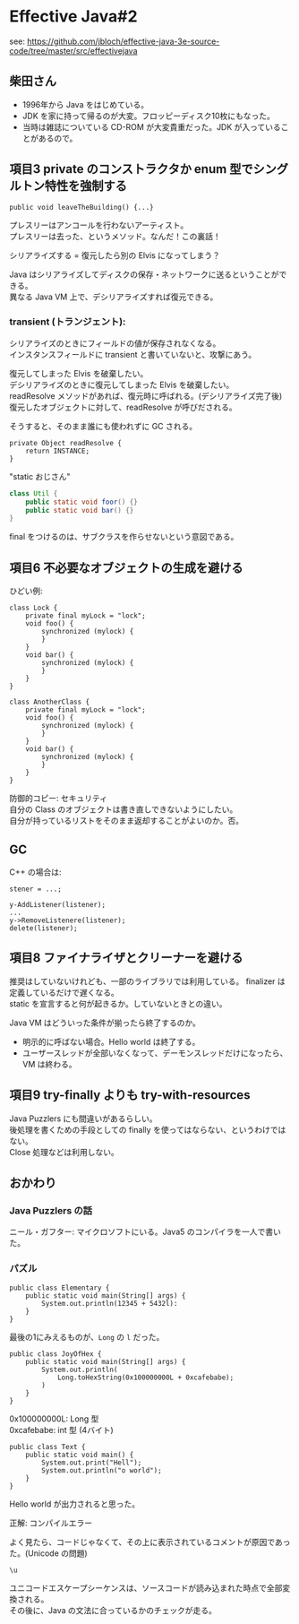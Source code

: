 # Effective Java#2
see: https://github.com/jbloch/effective-java-3e-source-code/tree/master/src/effectivejava

## 柴田さん
- 1996年から Java をはじめている。
- JDK を家に持って帰るのが大変。フロッピーディスク10枚にもなった。
- 当時は雑誌についている CD-ROM が大変貴重だった。JDK が入っていることがあるので。

## 項目3 private のコンストラクタか enum 型でシングルトン特性を強制する
```
public void leaveTheBuilding() {...}
```

プレスリーはアンコールを行わないアーティスト。  
プレスリーは去った、というメソッド。なんだ！この裏話！  

シリアライズする = 復元したら別の Elvis になってしまう？  

Java はシリアライズしてディスクの保存・ネットワークに送るということができる。  
異なる Java VM 上で、デシリアライズすれば復元できる。


### transient (トランジェント):
シリアライズのときにフィールドの値が保存されなくなる。  
インスタンスフィールドに transient と書いていないと、攻撃にあう。  

復元してしまった Elvis を破棄したい。  
デシリアライズのときに復元してしまった Elvis を破棄したい。  
readResolve メソッドがあれば、復元時に呼ばれる。(デシリアライズ完了後)  
復元したオブジェクトに対して、readResolve が呼びだされる。  

そうすると、そのまま誰にも使われずに GC される。

```
private Object readResolve {
    return INSTANCE;
}
```

"static おじさん"

```java
class Util {
    public static void foor() {}
    public static void bar() {}
}
```

final をつけるのは、サブクラスを作らせないという意図である。

## 項目6 不必要なオブジェクトの生成を避ける
ひどい例:

```
class Lock {
    private final myLock = "lock";
    void foo() {
        synchronized (mylock) {
        }
    }
    void bar() {
        synchronized (mylock) {
        }
    }
}

class AnotherClass {
    private final myLock = "lock";
    void foo() {
        synchronized (mylock) {
        }
    }
    void bar() {
        synchronized (mylock) {
        }
    }
}
```

防御的コピー: セキュリティ  
自分の Class のオブジェクトは書き直しできないようにしたい。  
自分が持っているリストをそのまま返却することがよいのか。否。

## GC
C++ の場合は:
```
stener = ...;

y-AddListener(listener);
...
y->RemoveListenere(listener);
delete(listener);
```

## 項目8 ファイナライザとクリーナーを避ける
推奨はしていないけれども、一部のライブラリでは利用している。 
finalizer は定義しているだけで遅くなる。  
static を宣言すると何が起きるか。していないときとの違い。  

Java VM はどういった条件が揃ったら終了するのか。
- 明示的に呼ばない場合。Hello world は終了する。
- ユーザースレッドが全部いなくなって、デーモンスレッドだけになったら、VM は終わる。

## 項目9 try-finally よりも try-with-resources
Java Puzzlers にも間違いがあるらしい。  
後処理を書くための手段としての finally を使ってはならない、というわけではない。  
Close 処理などは利用しない。

## おかわり
### Java Puzzlers の話
ニール・ガフター: マイクロソフトにいる。Java5 のコンパイラを一人で書いた。

### パズル

```
public class Elementary {
    public static void main(String[] args) {
        System.out.println(12345 + 5432l):
    }
}
```

最後の1にみえるものが、`Long` の `l` だった。

```
public class JoyOfHex {
    public static void main(String[] args) {
        System.out.println(
            Long.toHexString(0x100000000L + 0xcafebabe);
        )
    }
}
```

0x100000000L: Long 型  
0xcafebabe: int 型 (4バイト)

```
public class Text {
    public static void main() {
        System.out.print("Hell");
        System.out.println("o world");
    }
}
```

Hello world が出力されると思った。

正解: コンパイルエラー

よく見たら、コードじゃなくて、その上に表示されているコメントが原因であった。(Unicode の問題)

```
\u
```

ユニコードエスケープシーケンスは、ソースコードが読み込まれた時点で全部変換される。  
その後に、Java の文法に合っているかのチェックが走る。
